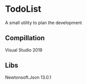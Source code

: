 # TodoList
A small utility to plan the development
## Compillation
Visual Studio 2019 

## Libs
Newtonsoft.Json 13.0.1
